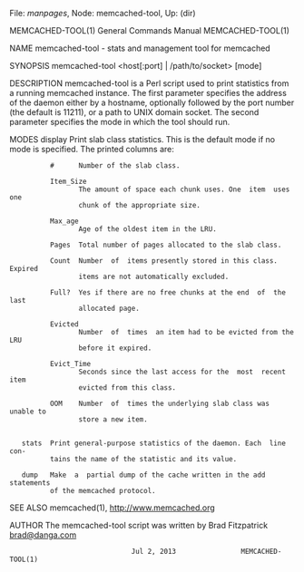 File: *manpages*,  Node: memcached-tool,  Up: (dir)

MEMCACHED-TOOL(1)           General Commands Manual          MEMCACHED-TOOL(1)



NAME
       memcached-tool - stats and management tool for memcached


SYNOPSIS
       memcached-tool <host[:port] | /path/to/socket> [mode]


DESCRIPTION
       memcached-tool is a Perl script used to print statistics from a running
       memcached instance.  The first parameter specifies the address  of  the
       daemon  either  by  a  hostname, optionally followed by the port number
       (the default is 11211), or a path to UNIX  domain  socket.  The  second
       parameter specifies the mode in which the tool should run.


MODES
       display
              Print slab class statistics. This is the default mode if no mode
              is specified.  The printed columns are:

              #      Number of the slab class.

              Item_Size
                     The amount of space each chunk uses. One  item  uses  one
                     chunk of the appropriate size.

              Max_age
                     Age of the oldest item in the LRU.

              Pages  Total number of pages allocated to the slab class.

              Count  Number  of  items presently stored in this class. Expired
                     items are not automatically excluded.

              Full?  Yes if there are no free chunks at the end  of  the  last
                     allocated page.

              Evicted
                     Number  of  times  an item had to be evicted from the LRU
                     before it expired.

              Evict_Time
                     Seconds since the last access for the  most  recent  item
                     evicted from this class.

              OOM    Number  of  times the underlying slab class was unable to
                     store a new item.


       stats  Print general-purpose statistics of the daemon. Each  line  con‐
              tains the name of the statistic and its value.

       dump   Make  a  partial dump of the cache written in the add statements
              of the memcached protocol.


SEE ALSO
       memcached(1),
       http://www.memcached.org


AUTHOR
       The   memcached-tool   script   was   written   by   Brad   Fitzpatrick
       <brad@danga.com>



                                  Jul 2, 2013                MEMCACHED-TOOL(1)
